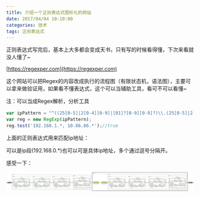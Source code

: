 ```yaml
---
title: 介绍一个正则表达式图形化的网站
date: 2017/04/04 10:10:00
categories: 技术
tags: 正则表达式
---
```


正则表达式写完后，基本上大多都会变成天书，只有写的时候看得懂，下次来看就没人懂了~
 
[https://regexper.com](https://regexper.com)

这个网站可以把Regex的内容改成执行的流程图（有限状态机，语法图），主要可以拿来做验证用，如果看不懂表达式，这个可以当辅助工具，看可不可以看懂~

注：可以当成Regex解析，分析工具

```javascript
var ipPattern = "^((25[0-5]|2[0-4][0-9]|[01]?[0-9][0-9]?)\\.(25[0-5]|2[0-4][0-9]|[01]?[0-9][0-9]?)\\.(25[0-5]|2[0-4][0-9]|[01]?[0-9][0-9]?)\\.(25[0-5]|2[0-4][0-9]|[01]?[0-9][0-9]?|\\*))(\\s*\\,\\s*((25[0-5]|2[0-4][0-9]|[01]?[0-9][0-9]?)\.(25[0-5]|2[0-4][0-9]|[01]?[0-9][0-9]?)\.(25[0-5]|2[0-4][0-9]|[01]?[0-9][0-9]?)\\.(25[0-5]|2[0-4][0-9]|[01]?[0-9][0-9]?|\\*)))*$";
var reg = new RegExp(ipPattern);
reg.test('192.168.1.*, 10.66.66.*');//true
```
 
上面的正则表达式用来匹配ip地址：   

可以是ip段(192.168.0.*)也可以可是具体ip地址，多个通过逗号分隔开。   

感受一下：   

![regex](../images/regex.svg "regex")  
